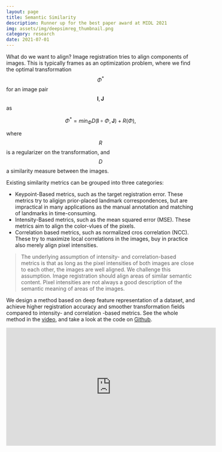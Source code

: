 ```yaml
---
layout: page
title: Semantic Similarity
description: Runner up for the best paper award at MIDL 2021
img: assets/img/deepsimreg_thumbnail.png
category: research
date: 2021-07-01
---
```


What do we want to align? Image registration tries to align components of images. This is typically frames as an optimization problem, where we find the optimal transformation $$\Phi^*$$ for an image pair $$\mathbf{I}, \mathbf{J}$$ as

$$
\Phi^* = min_{\Phi} D(\mathbf{I} \circ \Phi, \mathbf{J}) + R(\Phi) ,
$$

where $$R$$ is a regularizer on the transformation, and $$D$$ a similarity measure between the images.

Existing similarity metrics can be grouped into three categories:

- Keypoint-Based metrics, such as the target registration error. These metrics try to aligign prior-placed landmark correspondences, but are impractical in many applications as the manual annotation and matching of landmarks in time-consuming.
- Intensity-Based metrics, such as the mean squared error (MSE). These metrics aim to align the color-vlues of the pixels.
- Correlation based metrics, such as normalized cros correlation (NCC). These try to maximize local correlations in the images, buy in practice also merely align pixel intensities.

> The underlying assumption of intensity- and correlation-based metrics is that as long as the pixel intensities of both images are close to each other, the images are well aligned. We challenge this assumption. Image registration should align areas of similar semantic content. Pixel intensities are not always a good description of the semantic meaning of areas of the images.

We design a method based on deep feature representation of a dataset, and achieve higher registration accuracy and smoother transformation fields compared to intensity- and correlation -based metrics. See the whole method in the [video](https://www.youtube.com/watch?v=Hs9X3wSO774&ab_channel=Steffen), and take a look at the code on [Github](https://github.com/SteffenCzolbe/DeepSimRegistration).

<iframe width="560" height="315" src="https://www.youtube.com/embed/Hs9X3wSO774" title="YouTube video player" frameborder="0" allow="accelerometer; autoplay; clipboard-write; encrypted-media; gyroscope; picture-in-picture" allowfullscreen></iframe>
